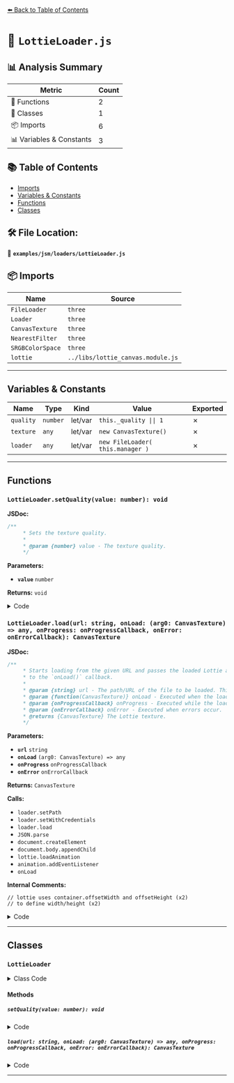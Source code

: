 [⬅️ Back to Table of Contents](../../../index.md)

# 📄 `LottieLoader.js`

## 📊 Analysis Summary

| Metric | Count |
|--------|-------|
| 🔧 Functions | 2 |
| 🧱 Classes | 1 |
| 📦 Imports | 6 |
| 📊 Variables & Constants | 3 |

## 📚 Table of Contents

- [Imports](#imports)
- [Variables & Constants](#variables-constants)
- [Functions](#functions)
- [Classes](#classes)

## 🛠️ File Location:
📂 **`examples/jsm/loaders/LottieLoader.js`**

## 📦 Imports

| Name | Source |
|------|--------|
| `FileLoader` | `three` |
| `Loader` | `three` |
| `CanvasTexture` | `three` |
| `NearestFilter` | `three` |
| `SRGBColorSpace` | `three` |
| `lottie` | `../libs/lottie_canvas.module.js` |


---

## Variables & Constants

| Name | Type | Kind | Value | Exported |
|------|------|------|-------|----------|
| `quality` | `number` | let/var | `this._quality \|\| 1` | ✗ |
| `texture` | `any` | let/var | `new CanvasTexture()` | ✗ |
| `loader` | `any` | let/var | `new FileLoader( this.manager )` | ✗ |


---

## Functions

### `LottieLoader.setQuality(value: number): void`

**JSDoc:**
```typescript
/**
	 * Sets the texture quality.
	 *
	 * @param {number} value - The texture quality.
	 */
```

**Parameters:**

- **`value`** `number`

**Returns:** `void`

<details><summary>Code</summary>

```typescript
setQuality( value ) {

		this._quality = value;

	}
```
</details>

### `LottieLoader.load(url: string, onLoad: (arg0: CanvasTexture) => any, onProgress: onProgressCallback, onError: onErrorCallback): CanvasTexture`

**JSDoc:**
```typescript
/**
	 * Starts loading from the given URL and passes the loaded Lottie asset
	 * to the `onLoad()` callback.
	 *
	 * @param {string} url - The path/URL of the file to be loaded. This can also be a data URI.
	 * @param {function(CanvasTexture)} onLoad - Executed when the loading process has been finished.
	 * @param {onProgressCallback} onProgress - Executed while the loading is in progress.
	 * @param {onErrorCallback} onError - Executed when errors occur.
	 * @returns {CanvasTexture} The Lottie texture.
	 */
```

**Parameters:**

- **`url`** `string`
- **`onLoad`** `(arg0: CanvasTexture) => any`
- **`onProgress`** `onProgressCallback`
- **`onError`** `onErrorCallback`

**Returns:** `CanvasTexture`

**Calls:**

- `loader.setPath`
- `loader.setWithCredentials`
- `loader.load`
- `JSON.parse`
- `document.createElement`
- `document.body.appendChild`
- `lottie.loadAnimation`
- `animation.addEventListener`
- `onLoad`

**Internal Comments:**
```
// lottie uses container.offsetWidth and offsetHeight (x2)
// to define width/height (x2)
```

<details><summary>Code</summary>

```typescript
load( url, onLoad, onProgress, onError ) {

		const quality = this._quality || 1;

		const texture = new CanvasTexture();
		texture.minFilter = NearestFilter;
		texture.generateMipmaps = false;
		texture.colorSpace = SRGBColorSpace;

		const loader = new FileLoader( this.manager );
		loader.setPath( this.path );
		loader.setWithCredentials( this.withCredentials );

		loader.load( url, function ( text ) {

			const data = JSON.parse( text );

			// lottie uses container.offsetWidth and offsetHeight
			// to define width/height

			const container = document.createElement( 'div' );
			container.style.width = data.w + 'px';
			container.style.height = data.h + 'px';
			document.body.appendChild( container );

			const animation = lottie.loadAnimation( {
				container: container,
				animType: 'canvas',
				loop: true,
				autoplay: true,
				animationData: data,
				rendererSettings: { dpr: quality }
			} );

			texture.animation = animation;
			texture.image = animation.container;

			animation.addEventListener( 'enterFrame', function () {

				texture.needsUpdate = true;

			} );

			container.style.display = 'none';

			if ( onLoad !== undefined ) {

				onLoad( texture );

			}

		}, onProgress, onError );

		return texture;

	}
```
</details>


---

## Classes

### `LottieLoader`

<details><summary>Class Code</summary>

```ts
class LottieLoader extends Loader {

	/**
	 * Constructs a new Lottie loader.
	 *
	 * @deprecated The loader has been deprecated and will be removed with r186. Use lottie-web instead and create your animated texture manually.
	 * @param {LoadingManager} [manager] - The loading manager.
	 */
	constructor( manager ) {

		super( manager );

		console.warn( 'THREE.LottieLoader: The loader has been deprecated and will be removed with r186. Use lottie-web instead and create your animated texture manually.' );

	}

	/**
	 * Sets the texture quality.
	 *
	 * @param {number} value - The texture quality.
	 */
	setQuality( value ) {

		this._quality = value;

	}

	/**
	 * Starts loading from the given URL and passes the loaded Lottie asset
	 * to the `onLoad()` callback.
	 *
	 * @param {string} url - The path/URL of the file to be loaded. This can also be a data URI.
	 * @param {function(CanvasTexture)} onLoad - Executed when the loading process has been finished.
	 * @param {onProgressCallback} onProgress - Executed while the loading is in progress.
	 * @param {onErrorCallback} onError - Executed when errors occur.
	 * @returns {CanvasTexture} The Lottie texture.
	 */
	load( url, onLoad, onProgress, onError ) {

		const quality = this._quality || 1;

		const texture = new CanvasTexture();
		texture.minFilter = NearestFilter;
		texture.generateMipmaps = false;
		texture.colorSpace = SRGBColorSpace;

		const loader = new FileLoader( this.manager );
		loader.setPath( this.path );
		loader.setWithCredentials( this.withCredentials );

		loader.load( url, function ( text ) {

			const data = JSON.parse( text );

			// lottie uses container.offsetWidth and offsetHeight
			// to define width/height

			const container = document.createElement( 'div' );
			container.style.width = data.w + 'px';
			container.style.height = data.h + 'px';
			document.body.appendChild( container );

			const animation = lottie.loadAnimation( {
				container: container,
				animType: 'canvas',
				loop: true,
				autoplay: true,
				animationData: data,
				rendererSettings: { dpr: quality }
			} );

			texture.animation = animation;
			texture.image = animation.container;

			animation.addEventListener( 'enterFrame', function () {

				texture.needsUpdate = true;

			} );

			container.style.display = 'none';

			if ( onLoad !== undefined ) {

				onLoad( texture );

			}

		}, onProgress, onError );

		return texture;

	}

}
```
</details>

#### Methods

##### `setQuality(value: number): void`

<details><summary>Code</summary>

```ts
setQuality( value ) {

		this._quality = value;

	}
```
</details>

##### `load(url: string, onLoad: (arg0: CanvasTexture) => any, onProgress: onProgressCallback, onError: onErrorCallback): CanvasTexture`

<details><summary>Code</summary>

```ts
load( url, onLoad, onProgress, onError ) {

		const quality = this._quality || 1;

		const texture = new CanvasTexture();
		texture.minFilter = NearestFilter;
		texture.generateMipmaps = false;
		texture.colorSpace = SRGBColorSpace;

		const loader = new FileLoader( this.manager );
		loader.setPath( this.path );
		loader.setWithCredentials( this.withCredentials );

		loader.load( url, function ( text ) {

			const data = JSON.parse( text );

			// lottie uses container.offsetWidth and offsetHeight
			// to define width/height

			const container = document.createElement( 'div' );
			container.style.width = data.w + 'px';
			container.style.height = data.h + 'px';
			document.body.appendChild( container );

			const animation = lottie.loadAnimation( {
				container: container,
				animType: 'canvas',
				loop: true,
				autoplay: true,
				animationData: data,
				rendererSettings: { dpr: quality }
			} );

			texture.animation = animation;
			texture.image = animation.container;

			animation.addEventListener( 'enterFrame', function () {

				texture.needsUpdate = true;

			} );

			container.style.display = 'none';

			if ( onLoad !== undefined ) {

				onLoad( texture );

			}

		}, onProgress, onError );

		return texture;

	}
```
</details>


---